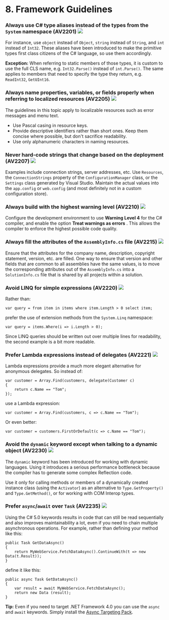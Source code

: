 <!--
NOTE: Requires Markdown Extra. See http://michelf.ca/projects/php-markdown/extra/
 --> 

# 8. Framework Guidelines

### <a name="av2201"></a> Always use C# type aliases instead of the types from the `System` namespace (AV2201) ![](images/1.png)
For instance, use `object` instead of `Object`, `string` instead of `String`, and `int` instead of `Int32`. These aliases have been introduced to make the primitive types first class citizens of the C# language, so use them accordingly.

**Exception:** When referring to static members of those types, it is custom to use the full CLS name, e.g. `Int32.Parse()` instead of `int.Parse()`. The same applies to members that need to specify the type they return, e.g. `ReadInt32`, `GetUInt16`. 

### <a name="av2205"></a> Always name properties, variables, or fields properly when referring to localized resources (AV2205) ![](images/3.png)
The guidelines in this topic apply to localizable resources such as error messages and menu text.

- Use Pascal casing in resource keys.
- Provide descriptive identifiers rather than short ones. Keep them concise where possible, but don't sacrifice readability.
- Use only alphanumeric characters in naming resources.

### <a name="av2207"></a> Never hard-code strings that change based on the deployment (AV2207) ![](images/3.png)
Examples include connection strings, server addresses, etc. Use `Resources`, the `ConnectionStrings` property of the `ConfigurationManager` class, or the `Settings` class generated by Visual Studio. Maintain the actual values into the `app.config` or `web.config` (and most definitely not in a custom configuration store).

### <a name="av2210"></a> Always build with the highest warning level (AV2210) ![](images/1.png)
Configure the development environment to use **Warning Level 4** for the C# compiler, and enable the option **Treat warnings as errors** . This allows the compiler to enforce the highest possible code quality.

### <a name="av2215"></a> Always fill the attributes of the `AssemblyInfo.cs` file (AV2215) ![](images/3.png)
Ensure that the attributes for the company name, description, copyright statement, version, etc. are filled. One way to ensure that version and other fields that are common to all assemblies have the same values, is to move the corresponding attributes out of the `AssemblyInfo.cs` into a `SolutionInfo.cs` file that is shared by all projects within a solution. 

### <a name="av2220"></a> Avoid LINQ for simple expressions (AV2220) ![](images/3.png)
Rather than:

	var query = from item in items where item.Length > 0 select item;

prefer the use of extension methods from the `System.Linq` namespace:

	var query = items.Where(i => i.Length > 0);

Since LINQ queries should be written out over multiple lines for readability, the second example is a bit more readable.

### <a name="av2221"></a> Prefer Lambda expressions instead of delegates (AV2221) ![](images/2.png)
Lambda expressions provide a much more elegant alternative for anonymous delegates. So instead of:

	var customer = Array.Find(customers, delegate(Customer c)
	{
		return c.Name == "Tom";
	});

use a Lambda expression:

	var customer = Array.Find(customers, c => c.Name == "Tom");

Or even better:

	var customer = customers.FirstOrDefault(c => c.Name == "Tom");

### <a name="av2230"></a> Avoid the `dynamic` keyword except when talking to a dynamic object (AV2230) ![](images/1.png)
The `dynamic` keyword has been introduced for working with dynamic languages. Using it introduces a serious performance bottleneck because the compiler has to generate some complex Reflection code.

Use it only for calling methods or members of a dynamically created instance class (using the `Activator`) as an alternative to `Type.GetProperty()` and `Type.GetMethod()`, or for working with COM Interop types.

### <a name="av2235"></a> Prefer `async`/`await` over `Task` (AV2235) ![](images/1.png)
Using the C# 5.0 keywords results in code that can still be read sequentially and also improves maintainability a lot, even if you need to chain multiple asynchronous operations. For example, rather than defining your method like this:

	public Task GetDataAsync()
	{
		return MyWebService.FetchDataAsync().ContinueWith(t => new Data(t.Result));
	}

define it like this:

	public async Task GetDataAsync()
	{
		var result = await MyWebService.FetchDataAsync();
		return new Data (result);
	}

**Tip:** Even if you need to target .NET Framework 4.0 you can use the `async` and `await` keywords. Simply install the [Async Targeting Pack](http://www.microsoft.com/en-us/download/details.aspx?id=29576).
